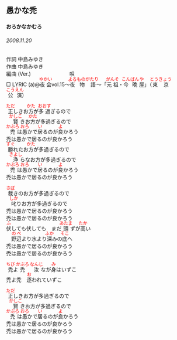 <style type="text/css">
	ruby{
	    ruby-position: over;
	}
	ruby > rt{font-size: 12px;color:red;}
	p{font:16px;font-size: '楷体'}
</style>
## 愚かな禿
#### おろかなかむろ
###### 2008.11.20


作詞     中島みゆき　　　　　   
作曲      中島みゆき  　　　   
編曲 (Ver.) 　　　　　　　
唄     　     
□ LYRIC (a)@<ruby><rb>夜会</rb><rp>(</rp><rt>やかい</rt><rp>)</rp></ruby>vol.15～<ruby><rb>夜</rb><rp>(</rp><rt>よる</rt><rp>)</rp></ruby><ruby><rb>物語</rb><rp>(</rp><rt>ものがたり</rt><rp>)</rp></ruby>～「<ruby><rb>元祖</rb><rp>(</rp><rt>がんそ</rt><rp>)</rp></ruby>・<ruby><rb>今晩</rb><rp>(</rp><rt>こんばん</rt><rp>)</rp></ruby><ruby><rb>屋</rb><rp>(</rp><rt>や</rt><rp>)</rp></ruby>」（<ruby><rb>東京</rb><rp>(</rp><rt>とうきょう</rt><rp>)</rp></ruby><ruby><rb>公演</rb><rp>(</rp><rt>こうえん</rt><rp>)</rp></ruby>）   
   
<ruby><rb>正</rb><rp>(</rp><rt>ただ</rt><rp>)</rp></ruby>しきお<ruby><rb>方</rb><rp>(</rp><rt>かた</rt><rp>)</rp></ruby>が<ruby><rb>多過</rb><rp>(</rp><rt>おおす</rt><rp>)</rp></ruby>ぎるので   
　<ruby><rb>賢</rb><rp>(</rp><rt>かしこ</rt><rp>)</rp></ruby>きお<ruby><rb>方</rb><rp>(</rp><rt>かた</rt><rp>)</rp></ruby>が多過ぎるので   
<ruby><rb>禿</rb><rp>(</rp><rt>かぶろ</rt><rp>)</rp></ruby>は<ruby><rb>愚</rb><rp>(</rp><rt>おろ</rt><rp>)</rp></ruby>かで<ruby><rb>居</rb><rp>(</rp><rt>い</rt><rp>)</rp></ruby>るのが<ruby><rb>良</rb><rp>(</rp><rt>よ</rt><rp>)</rp></ruby>かろう   
禿は愚かで居るのが良かろう   
<ruby><rb>勝</rb><rp>(</rp><rt>すぐ</rt><rp>)</rp></ruby>れたお<ruby><rb>方</rb><rp>(</rp><rt>かた</rt><rp>)</rp></ruby>が多過ぎるので   
　<ruby><rb>浄</rb><rp>(</rp><rt>きよし</rt><rp>)</rp></ruby>らなお方が多過ぎるので   
<ruby><rb>禿</rb><rp>(</rp><rt>かぶろ</rt><rp>)</rp></ruby>は<ruby><rb>愚</rb><rp>(</rp><rt>おろ</rt><rp>)</rp></ruby>かで<ruby><rb>居</rb><rp>(</rp><rt>い</rt><rp>)</rp></ruby>るのが<ruby><rb>良</rb><rp>(</rp><rt>よ</rt><rp>)</rp></ruby>かろう   
禿は愚かで居るのが良かろう   
   
<ruby><rb>裁</rb><rp>(</rp><rt>さば</rt><rp>)</rp></ruby>きのお方が多過ぎるので   
　<ruby><rb>叱</rb><rp>(</rp><rt>しか</rt><rp>)</rp></ruby>りお方が多過ぎるので   
禿は愚かで居るのが良かろう   
禿は愚かで居るのが良かろう   
<ruby><rb>伏</rb><rp>(</rp><rt>ふ</rt><rp>)</rp></ruby>しても伏しても　まだ<ruby><rb>頭</rb><rp>(</rp><rt>あたま</rt><rp>)</rp></ruby></rb><rp>(</rp><rt>ず</rt><rp>)</rp></ruby>が<ruby><rb>高</rb><rp>(</rp><rt>たか</rt><rp>)</rp></ruby>い   
　<ruby><rb>野辺</rb><rp>(</rp><rt>のべ</rt><rp>)</rp></ruby>より水より<ruby><rb>深</rb><rp>(</rp><rt>ふか</rt><rp>)</rp></ruby>みの<ruby><rb>底</rb><rp>(</rp><rt>そこ</rt><rp>)</rp></ruby>へ   
禿は愚かで居るのが良かろう   
禿は愚かで居るのが良かろう   
   
<ruby><rb>禿</rb><rp>(</rp><rt>ちび</rt><rp>)</rp></ruby>よ<ruby><rb>禿</rb><rp>(</rp><rt>かぶろ</rt><rp>)</rp></ruby>　<ruby><rb>汝</rb><rp>(</rp><rt>なんじ</rt><rp>)</rp></ruby></rb><rp>(</rp><rt>な</rt><rp>)</rp></ruby>が<ruby><rb>身</rb><rp>(</rp><rt>み</rt><rp>)</rp></ruby>はいずこ   
禿よ禿　<ruby><rb>逐</rb><rp>(</rp><rt>お</rt><rp>)</rp></ruby>われていずこ   
   
<ruby><rb>正</rb><rp>(</rp><rt>ただ</rt><rp>)</rp></ruby>しきお方が多過ぎるので   
　<ruby><rb>賢</rb><rp>(</rp><rt>かしこ</rt><rp>)</rp></ruby>きお方が多過ぎるので   
<ruby><rb>禿</rb><rp>(</rp><rt>かぶろ</rt><rp>)</rp></ruby>は<ruby><rb>愚</rb><rp>(</rp><rt>おろ</rt><rp>)</rp></ruby>かで<ruby><rb>居</rb><rp>(</rp><rt>い</rt><rp>)</rp></ruby>るのが<ruby><rb>良</rb><rp>(</rp><rt>よ</rt><rp>)</rp></ruby>かろう   
禿は愚かで居るのが良かろう   
禿は愚かで居るのが良かろう   